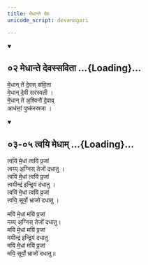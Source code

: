 ```yaml
---
title: मेधान्ते देवः
unicode_script: devanagari

---
```

<div class="js_include" includetitle="false" newlevelforh1="2" unfilled url="/vedAH_yajuH/taittirIyam/sUtram/ApastambaH/gRhyam/ekAgnikANDam/vishvAsa-prastutiH/2_12/02_medhAnte_devassavitA.md">
<details open><summary><h2>०२ मेधान्ते देवस्सविता ...{Loading}...</h2></summary>

मे॒धान् ते॑ दे॒वस् स॑वि॒ता  
मे॒धान् दे॒वी सर॑स्वती ।  
मे॒धान् ते॑ अ॒श्विनौ॑ दे॒वाव्  
आध॑त्तां॒ पुष्क॑रस्रजा ।

</details>
</div>
<div class="js_include" includetitle="false" newlevelforh1="2" unfilled url="/vedAH_yajuH/taittirIyam/sUtram/ApastambaH/gRhyam/ekAgnikANDam/vishvAsa-prastutiH/2_12/03-05_tvayi_medhAm.md">
<details open><summary><h2>०३-०५ त्वयि मेधाम् ...{Loading}...</h2></summary>

त्वयि॑ मे॒धां त्वयि॑ प्र॒जां  
त्वय्य् अ॒ग्निस् तेजो॑ दधातु ।  
त्वयि॑ मे॒धां त्वयि॑ प्र॒जां  
त्वयीन्द्र॑ इन्द्रि॒यं द॑धातु ।  
त्वयि॑ मे॒धां त्वयि॑ प्र॒जां  
त्वयि॒ सूर्यो॒ भ्राजो॑ दधातु ।

</details>
</div>

मयि॑ मे॒धां मयि॑ प्र॒जां  
मय्य् अ॒ग्निस् तेजो॑ दधातु।  
मयि॑ मे॒धां मयि॑ प्र॒जां  
मयीन्द्र॑ इन्द्रि॒यं दधातु  
मयि॑ मे॒धां मयि॑ प्र॒जां  
मयि॒ सूर्यो॒ भ्राजो॑ दधातु॥